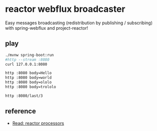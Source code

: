 # reactor webflux broadcaster
Easy messages broadcasting (redistribution by publishing / subscribing) with spring-webflux and project-reactor!

## play

```bash
./mvnw spring-boot:run
#http --stream :8080
curl 127.0.0.1:8080

http :8080 body=Hello
http :8080 body=world
http :8080 body=ololo
http :8080 body=trololo

http :8080/last/3
```

## reference

* [Read: reactor processors](https://projectreactor.io/docs/core/release/reference/#processor-overview)

